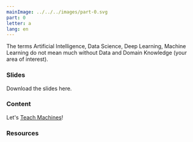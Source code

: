 ```yaml
---
mainImage: ../../../images/part-0.svg
part: 0
letter: a
lang: en
---
```


<div class="content">
The terms Artificial Intelligence, Data Science, Deep Learning, Machine Learning do not mean much without Data and Domain Knowledge (your area of interest).

### Slides
Download the slides here.

### Content
Let's [Teach Machines](https://teachablemachine.withgoogle.com/)!

### Resources

</div>
